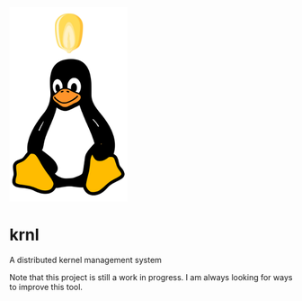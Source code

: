 ![alt text](krnl/logo/krnl.png "KRNL!!!")
# krnl
A distributed kernel management system

Note that this project is still a work in progress. I am always looking for ways to improve this tool.
